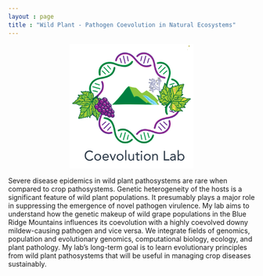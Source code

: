```yaml
---
layout : page
title : "Wild Plant - Pathogen Coevolution in Natural Ecosystems"
---
```


<p align="center">
<img  src="/assets/images/coevolutionlab_logo.png" height="50%" width="50%" />
  </p>
Severe disease epidemics in wild plant pathosystems are rare when compared to crop pathosystems. Genetic heterogeneity of the hosts is a significant feature of wild plant populations. It presumably plays a major role in suppressing the emergence of novel pathogen virulence. My lab aims to understand how the genetic makeup of wild grape populations in the Blue Ridge Mountains influences its coevolution with a highly coevolved downy mildew-causing pathogen and vice versa. We integrate fields of genomics, population and evolutionary genomics, computational biology, ecology, and plant pathology. My lab’s long-term goal is to learn evolutionary principles from wild plant pathosystems that will be useful in managing crop diseases sustainably.


<!---
<h2 style="text-align: center;">Plant Pathology</h2>
<!<h2 style="text-align: center;">Genomics and Population Genomics</h2>
<!<h2 style="text-align: center;">Computational Biology</h2>
-->

<!---
your comment goes here
and here

<p align="center">

  ###  North American wild grapes *Vitis* sp. and downy mildew *Plasmopara viticola* 
</p>

#### North American arabidopsis *Arabidopsis thaliana* and downy mildew *Hyaloperonospora arabidopsidis* 
-->
 






